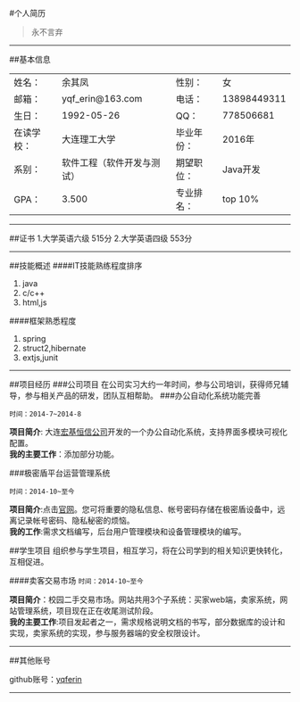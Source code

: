 #个人简历

> 永不言弃

---
##基本信息

<table>
    <tr>
        <td>姓名：</td><td>余其凤</td><td>性别：</td><td>女</td>
    </tr>
    <tr>
        <td>邮箱：</td><td>yqf_erin@163.com</td><td>电话：</td><td>13898449311</td>
    </tr>
    <tr>
    <td>生日：</td><td>1992-05-26</td><td>QQ：</td><td>778506681</td>
    </tr>
     <tr>
    <tr>
    <td>在读学校：</td><td>大连理工大学</td><td>毕业年份：</td><td>2016年</td>
    <tr>
    <td>系别：</td><td>软件工程（软件开发与测试）</td><td>期望职位：</td><td>Java开发</td>
    </tr>
    <td>GPA：</td><td>3.500</td><td>专业排名：</td><td>top 10%</td>
    </tr>
    </tr>
</table>


---



##证书
1.大学英语六级 515分
2.大学英语四级 553分


---


##技能概述
####IT技能熟练程度排序
1. java
2. c/c++
3. html,js

####框架熟悉程度
1. spring
2. struct2,hibernate
3. extjs,junit


---



##项目经历
###公司项目
在公司实习大约一年时间，参与公司培训，获得师兄辅导，参与相关产品的研发，团队互相帮助。
###办公自动化系统功能完善

`时间：2014-7~2014-8`

**项目简介**: 大连[宏基恒信公司](http://www.higinet.com.cn/)开发的一个办公自动化系统，支持界面多模块可视化配置。   
**我的主要工作**：添加部分功能。


###极密盾平台运营管理系统

`时间：2014-10~至今`

**项目简介**:点击[官网](http://www.jimidun.com)。您可将重要的隐私信息、帐号密码存储在极密盾设备中，远离记录帐号密码、隐私秘密的烦恼。   
**我的工作**:需求文档编写，后台用户管理模块和设备管理模块的编写。

##学生项目
组织参与学生项目，相互学习，将在公司学到的相关知识更快转化，互相促进。

####卖客交易市场
`时间：2014-10~至今`

**项目简介**：校园二手交易市场。网站共用3个子系统：买家web端，卖家系统，网站管理系统，项目现在正在收尾测试阶段。   
**我的主要工作**:项目发起者之一，需求规格说明文档的书写，部分数据库的设计和实现，卖家系统的实现，参与服务器端的安全权限设计。


---
##其他账号

github账号：[yqferin](https://github.com/yqferin)   

---
